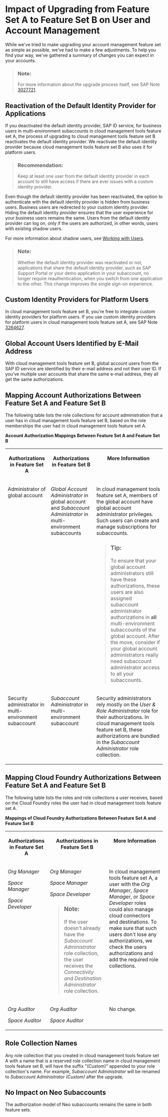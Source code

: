 <!-- loio1ac8143b71fb46e78564ed30be757620 -->

# Impact of Upgrading from Feature Set A to Feature Set B on User and Account Management

While we've tried to make upgrading your account management feature set as simple as possible, we've had to make a few adjustments. To help you find your way, we've gathered a summary of changes you can expect in your accounts.

> ### Note:  
> For more information about the upgrade process itself, see SAP Note [3027721](https://me.sap.com/notes/3027721).



<a name="loio1ac8143b71fb46e78564ed30be757620__section_n3n_2k1_54b"/>

## Reactivation of the Default Identity Provider for Applications

If you deactivated the default identity provider, SAP ID service, for business users in multi-environment subaccounts in cloud management tools feature set A, the process of upgrading to cloud management tools feature set B reactivates the default identity provider. We reactivate the default identity provider because cloud management tools feature set B also uses it for platform users.

> ### Recommendation:  
> Keep at least one user from the default identity provider in each account to still have access if there are ever issues with a custom identity provider.

Even though the default identity provider has been reactivated, the option to authenticate with the default identity provider is hidden from business users. Business users are redirected to your custom identity provider. Hiding the default identity provider ensures that the user experience for your business users remains the same. Users from the default identity provider can log on, only if the users are authorized, in other words, users with existing shadow users.

For more information about shadow users, see [Working with Users](../50-administration-and-ops/working-with-users-2c91f88.md).

> ### Note:  
> Whether the default identity provider was reactivated or not, applications that share the default identity provider, such as SAP Support Portal or your demo application in your subaccount, no longer require reauthentication, when you switch from one application to the other. This change improves the single sign-on experience.



<a name="loio1ac8143b71fb46e78564ed30be757620__section_th5_cgb_54b"/>

## Custom Identity Providers for Platform Users

In cloud management tools feature set B, you're free to integrate custom identity providers for platform users. If you use custom identity providers for platform users in cloud management tools feature set A, see SAP Note [3264627](https://me.sap.com/notes/3264627).



<a name="loio1ac8143b71fb46e78564ed30be757620__section_qft_32b_54b"/>

## Global Account Users Identified by E-Mail Address

With cloud management tools feature set B, global account users from the SAP ID service are identified by their e-mail address and not their user ID. If you've multiple user accounts that share the same e-mail address, they all get the same authorizations.



## Mapping Account Authorizations Between Feature Set A and Feature Set B

The following table lists the role collections for account administration that a user has in cloud management tools feature set B, based on the role memberships the user had in cloud management tools feature set A.

**Account Authorization Mappings Between Feature Set A and Feature Set B**


<table>
<tr>
<th valign="top">

Authorizations in Feature Set A



</th>
<th valign="top">

Authorizations in Feature Set B



</th>
<th valign="top">

More Information



</th>
</tr>
<tr>
<td valign="top">

Administrator of global account



</td>
<td valign="top">

*Global Account Administrator* in global account and *Subaccount Administrator* in multi-environment subaccounts



</td>
<td valign="top">

In cloud management tools feature set A, members of the global account have global account administrator privileges. Such users can create and manage subscriptions for subaccounts.

> ### Tip:  
> To ensure that your global account administrators still have these authorizations, these users are also assigned subaccount administrator authorizations in **all** multi-environment subaccounts of the global account. After the move, consider if your global account administrators really need subaccount administrator access to all your subaccounts.



</td>
</tr>
<tr>
<td valign="top">

Security administrator in multi-environment subaccount



</td>
<td valign="top">

*Subaccount Administrator* in multi-environment subaccount



</td>
<td valign="top">

Security administrators rely mostly on the *User & Role Administrator* role for their authorizations. In cloud management tools feature set B, these authorizations are bundled in the *Subaccount Administrator* role collection.



</td>
</tr>
</table>



<a name="loio1ac8143b71fb46e78564ed30be757620__section_mjb_tcm_t4b"/>

## Mapping Cloud Foundry Authorizations Between Feature Set A and Feature Set B

The following table lists the roles and role collections a user receives, based on the Cloud Foundry roles the user had in cloud management tools feature set A.

**Mappings of Cloud Foundry Authorizations Between Feature Set A and Feature Set B**


<table>
<tr>
<th valign="top">

Authorizations in Feature Set A



</th>
<th valign="top">

Authorizations in Feature Set B



</th>
<th valign="top">

More Information



</th>
</tr>
<tr>
<td valign="top">

*Org Manager*

*Space Manager*

*Space Developer*



</td>
<td valign="top">

*Org Manager*

*Space Manager*

*Space Developer*

> ### Note:  
> If the user doesn't already have the *Subaccount Administrator* role collection, the user receives the *Connectivity and Destination Administrator* role collection.



</td>
<td valign="top">

In cloud management tools feature set A, a user with the *Org Manager*, *Space Manager*, or *Space Developer* roles could also manage cloud connectors and destinations. To make sure that such users don't lose any authorizations, we check the users authorizations and add the required role collections.



</td>
</tr>
<tr>
<td valign="top">

*Org Auditor*

*Space Auditor*



</td>
<td valign="top">

*Org Auditor*

*Space Auditor*



</td>
<td valign="top">

No change.



</td>
</tr>
</table>



<a name="loio1ac8143b71fb46e78564ed30be757620__section_xlb_lmv_3pb"/>

## Role Collection Names

Any role collection that you created in cloud management tools feature set A with a name that is a reserved role collection name in cloud management tools feature set B, will have the suffix "\(Custom\)" appended to your role collection's name. For example, *Subaccount Administrator* will be renamed to *Subaccount Administrator \(Custom\)* after the upgrade.



<a name="loio1ac8143b71fb46e78564ed30be757620__section_o3p_yj1_54b"/>

## No Impact on Neo Subaccounts

The authorization model of Neo subaccounts remains the same in both feature sets.

